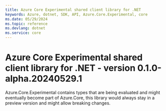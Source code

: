 ```yaml
---
title: Azure Core Experimental shared client library for .NET
keywords: Azure, dotnet, SDK, API, Azure.Core.Experimental, core
ms.date: 05/29/2024
ms.topic: reference
ms.devlang: dotnet
ms.service: core
---
```

# Azure Core Experimental shared client library for .NET - version 0.1.0-alpha.20240529.1 


Azure.Core.Experimental contains types that are being evaluated and might eventually become part of Azure.Core, this library would always stay in a preview version and might allow breaking changes.

